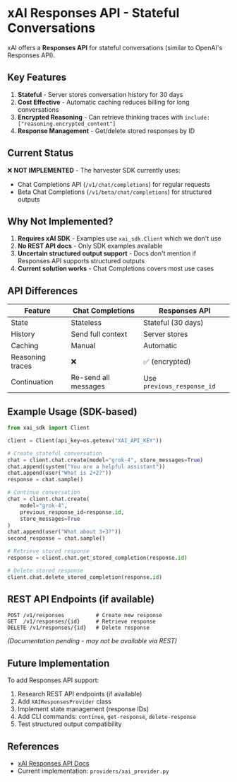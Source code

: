 # xAI Responses API - Stateful Conversations

xAI offers a **Responses API** for stateful conversations (similar to OpenAI's Responses API).

## Key Features

1. **Stateful** - Server stores conversation history for 30 days
2. **Cost Effective** - Automatic caching reduces billing for long conversations
3. **Encrypted Reasoning** - Can retrieve thinking traces with `include: ["reasoning.encrypted_content"]`
4. **Response Management** - Get/delete stored responses by ID

## Current Status

❌ **NOT IMPLEMENTED** - The harvester SDK currently uses:
- Chat Completions API (`/v1/chat/completions`) for regular requests
- Beta Chat Completions (`/v1/beta/chat/completions`) for structured outputs

## Why Not Implemented?

1. **Requires xAI SDK** - Examples use `xai_sdk.Client` which we don't use
2. **No REST API docs** - Only SDK examples available
3. **Uncertain structured output support** - Docs don't mention if Responses API supports structured outputs
4. **Current solution works** - Chat Completions covers most use cases

## API Differences

| Feature | Chat Completions | Responses API |
|---------|-----------------|---------------|
| State | Stateless | Stateful (30 days) |
| History | Send full context | Server stores |
| Caching | Manual | Automatic |
| Reasoning traces | ❌ | ✅ (encrypted) |
| Continuation | Re-send all messages | Use `previous_response_id` |

## Example Usage (SDK-based)

```python
from xai_sdk import Client

client = Client(api_key=os.getenv("XAI_API_KEY"))

# Create stateful conversation
chat = client.chat.create(model="grok-4", store_messages=True)
chat.append(system("You are a helpful assistant"))
chat.append(user("What is 2+2?"))
response = chat.sample()

# Continue conversation
chat = client.chat.create(
    model="grok-4",
    previous_response_id=response.id,
    store_messages=True
)
chat.append(user("What about 3+3?"))
second_response = chat.sample()

# Retrieve stored response
response = client.chat.get_stored_completion(response.id)

# Delete stored response
client.chat.delete_stored_completion(response.id)
```

## REST API Endpoints (if available)

```
POST /v1/responses          # Create new response
GET  /v1/responses/{id}     # Retrieve response
DELETE /v1/responses/{id}   # Delete response
```

*(Documentation pending - may not be available via REST)*

## Future Implementation

To add Responses API support:

1. Research REST API endpoints (if available)
2. Add `XAIResponsesProvider` class
3. Implement state management (response IDs)
4. Add CLI commands: `continue`, `get-response`, `delete-response`
5. Test structured output compatibility

## References

- [xAI Responses API Docs](https://docs.x.ai/docs/guides/responses)
- Current implementation: `providers/xai_provider.py`
